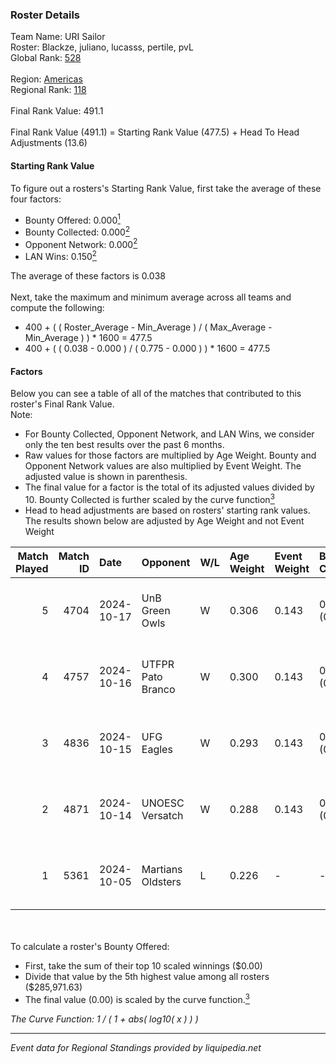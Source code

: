 ### Roster Details<br />
Team Name: URI Sailor<br />
Roster: Blackze, juliano, lucasss, pertile, pvL<br />
Global Rank: [528](../../standings_global_2025_02_28.md)<br />
<br />
Region: [Americas]( ../../standings_americas_2025_02_28.md)<br />
Regional Rank: [118]( ../../standings_americas_2025_02_28.md)<br />
<br />
Final Rank Value:  491.1<br />
<br />
Final Rank Value (491.1) = Starting Rank Value (477.5) + Head To Head Adjustments (13.6)<br />

#### Starting Rank Value<br />
To figure out a rosters's Starting Rank Value, first take the average of these four factors:<br />
- Bounty Offered: 0.000[<sup>1</sup>](#table2)
- Bounty Collected: 0.000[<sup>2</sup>](#table1)
- Opponent Network: 0.000[<sup>2</sup>](#table1)
- LAN Wins: 0.150[<sup>2</sup>](#table1)

The average of these factors is 0.038<br />
<br />
Next, take the maximum and minimum average across all teams and compute the following:<br />
- 400 + ( ( Roster_Average - Min_Average ) / ( Max_Average - Min_Average ) ) * 1600 = 477.5
- 400 + ( ( 0.038 - 0.000 ) / ( 0.775 - 0.000 ) ) * 1600 = 477.5


#### Factors<br />
Below you can see a table of all of the matches that contributed to this roster's Final Rank Value.<br />
Note:<br />

- For Bounty Collected, Opponent Network, and LAN Wins, we consider only the ten best results over the past 6 months.
- Raw values for those factors are multiplied by Age Weight. Bounty and Opponent Network values are also multiplied by Event Weight. The adjusted value is shown in parenthesis.
- The final value for a factor is the total of its adjusted values divided by 10. Bounty Collected is further scaled by the curve function[<sup>3</sup>](#curveFunction)
- Head to head adjustments are based on rosters' starting rank values. The results shown below are adjusted by Age Weight and not Event Weight
<span id="table1"></span><br />


| Match Played | Match ID | Date       | Opponent          | W/L | Age Weight | Event Weight | Bounty Collected | Opponent Network | LAN Wins  | H2H Adj. | Roster                                  |
| -: | -: | :- | :- | :- | :- | :- | :- | :- | :- | -: | :- |
|            5 |     4704 | 2024-10-17 | UnB Green Owls    | W   | 0.306      | 0.143        | 0.000 (0.000)    | 0.043 (0.002)    | 1 (0.306) |     4.58 | Blackze, juliano, lucasss, pertile, pvL |
|            4 |     4757 | 2024-10-16 | UTFPR Pato Branco | W   | 0.300      | 0.143        | 0.000 (0.000)    | 0.044 (0.002)    | 1 (0.300) |     4.43 | Blackze, juliano, lucasss, pertile, pvL |
|            3 |     4836 | 2024-10-15 | UFG Eagles        | W   | 0.293      | 0.143        | 0.000 (0.000)    | 0.014 (0.001)    | 1 (0.293) |     3.89 | Blackze, juliano, lucasss, pertile, pvL |
|            2 |     4871 | 2024-10-14 | UNOESC Versatch   | W   | 0.288      | 0.143        | 0.000 (0.000)    | 0.000 (0.000)    | 1 (0.288) |     3.59 | Blackze, juliano, lucasss, pertile, pvL |
|            1 |     5361 | 2024-10-05 | Martians Oldsters | L   | 0.226      | -            | -                | -                | -         |    -2.89 | Blackze, juliano, lucasss, pertile, pvL |

<br />
<span id="table2"></span><br />
To calculate a roster's Bounty Offered:<br />

- First, take the sum of their top 10 scaled winnings ($0.00)
- Divide that value by the 5th highest value among all rosters ($285,971.63)
- The final value (0.00) is scaled by the curve function.[<sup>3</sup>](#curveFunction)

<span id="curveFunction"></span>_The Curve Function: 1 / ( 1 + abs( log10( x ) ) )_<br />

---
_Event data for Regional Standings provided by liquipedia.net_<br />
